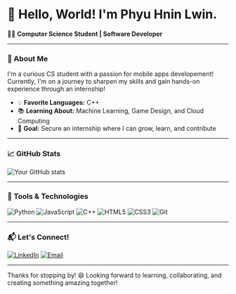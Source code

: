 # 👋 Hello, World! I'm Phyu Hnin Lwin.

👨‍💻 **Computer Science Student | Software Developer**

---

### 🌱 About Me

I'm a curious CS student with a passion for mobile apps developement! Currently, I'm on a journey to sharpen my skills and gain hands-on experience through an internship!

- 💡 **Favorite Languages:** C++
- 📚 **Learning About:** Machine Learning, Game Design, and Cloud Computing
- 🎯 **Goal:** Secure an internship where I can grow, learn, and contribute

---

### 📈 GitHub Stats

![Your GitHub stats](https://github-readme-stats.vercel.app/api?username=phyulwin&show_icons=true&theme=radical)

---

### 🔧 Tools & Technologies

![Python](https://img.shields.io/badge/-Python-3776AB?style=flat&logo=Python&logoColor=white)
![JavaScript](https://img.shields.io/badge/-JavaScript-F7DF1E?style=flat&logo=JavaScript&logoColor=black)
![C++](https://img.shields.io/badge/-C++-00599C?style=flat&logo=C%2B%2B&logoColor=white)
![HTML5](https://img.shields.io/badge/-HTML5-E34F26?style=flat&logo=HTML5&logoColor=white)
![CSS3](https://img.shields.io/badge/-CSS3-1572B6?style=flat&logo=CSS3&logoColor=white)
![Git](https://img.shields.io/badge/-Git-F05032?style=flat&logo=Git&logoColor=white)

---

### 📬 Let's Connect!

[![LinkedIn](https://img.shields.io/badge/-LinkedIn-blue?style=flat&logo=Linkedin&logoColor=white)](https://www.linkedin.com/in/phyulwin)
[![Email](https://img.shields.io/badge/-Email-D14836?style=flat&logo=Gmail&logoColor=white)](mailto:phyulwin73929@gmail.com)

---

Thanks for stopping by! 😄 Looking forward to learning, collaborating, and creating something amazing together!
